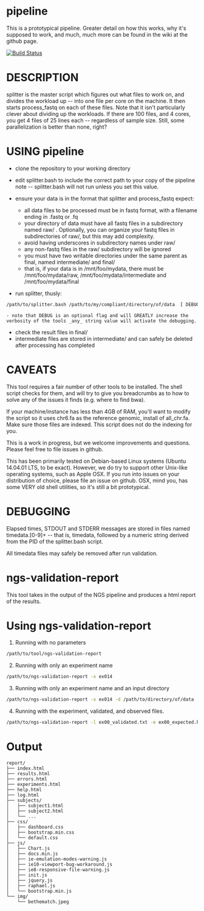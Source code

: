 pipeline
========
This is a prototypical pipeline.  Greater detail on how this works, why it's supposed to work, and much, much more can be found in the wiki at the github page.

[![Build Status](https://travis-ci.org/nmdp-bioinformatics/pipeline.svg?branch=master)](https://travis-ci.org/nmdp-bioinformatics/pipeline)


DESCRIPTION
========
splitter is the master script which figures out what files to work on, and divides the workload up -- into one file per core on the machine.  It then starts process_fastq on each of these files.  Note that it isn't particularly clever about dividing up the workloads.  If there are 100 files, and 4 cores, you get 4 files of 25 lines each -- regardless of sample size.  Still, some parallelization is better than none, right?

USING pipeline
========

 - clone the repository to your working directory
 - edit splitter.bash to include the correct path to your copy of the pipeline
    note -- splitter.bash will not run unless you set this value.
 - ensure your data is in the format that splitter and process_fastq expect:
     - all data files to be processed must be in fastq format, with a filename ending in .fastq or .fq
     - your directory of data must have all fastq files in a subdirectory named raw/ .  Optionally, you can organize your fastq files in subdirectories of raw/, but this may add complexity.
     - avoid having underscores in subdirectory names under raw/
     - any non-fastq files in the raw/ subdirectory will be ignored
     - you must have two writable directories under the same parent as final, named intermediate/ and final/
     - that is, if your data is in /mnt/foo/mydata, there must be /mnt/foo/mydata/raw, /mnt/foo/mydata/intermediate and /mnt/foo/mydata/final

 - run splitter, thusly:
```bash
/path/to/splitter.bash /path/to/my/compliant/directory/of/data  [ DEBUG ]
```
    - note that DEBUG is an optional flag and will GREATLY increase the verbosity of the tools _any_ string value will activate the debugging.

  - check the result files in final/
  - intermediate files are stored in intermediate/ and can safely be deleted after processing has completed

CAVEATS
========
This tool requires a fair number of other tools to be installed.  The shell script checks for them, and will try to give you breadcrumbs as to how to solve any of the issues it finds (e.g. where to find bwa).

If your machine/instance has less than 4GB of RAM, you'll want to modify the script so it uses chr6.fa as the reference genomic, install of all_chr.fa.   Make sure those files are indexed.  This script does not do the indexing for you.

This is a work in progress, but we welcome improvements and questions.  Please feel free to file issues in github.

This has been primarily tested on Debian-based Linux systems (Ubuntu 14.04.01 LTS, to be exact).  However, we do try to support other Unix-like operating systems, such as Apple OSX.  If you run into issues on your distribution of choice, please file an issue on github.  OSX, mind you, has some VERY old shell utilities, so it's still a bit prototypical.

DEBUGGING
========
Elapsed times, STDOUT and STDERR messages are stored in files named timedata.[0-9]+ -- that is, timedata, followed by a numeric string derived from the PID of the splitter.bash script. 

All timedata files may safely be removed after  run validation.


ngs-validation-report
========
This tool takes in the output of the NGS pipeline and produces a html report of the results. 

Using ngs-validation-report
========
1) Running with no parameters
```bash
/path/to/tool/ngs-validation-report
```

2) Running with only an experiment name
```bash
/path/to/ngs-validation-report -x ex014
```

3) Running with only an experiment name and an input directory
```bash
/path/to/ngs-validation-report -x ex014 -d /path/to/directory/of/data
```

4) Running with the experiment, validated, and observed files.
```bash
/path/to/ngs-validation-report -l ex00_validated.txt -e ex00_expected.hml -o ex00_observed.txt
```

Output
========

```
report/
├── index.html
├── results.html
├── errors.html
├── experiments.html
├── help.html
├── log.html
├── subjects/
│   ├── subject1.html
│   ├── subject2.html
│   └── ...
├── css/
│   ├── dashboard.css
│   ├── bootstrap.min.css
│   └── default.css
├── js/
│   ├── Chart.js
│   ├── docs.min.js
│   ├── ie-emulation-modes-warning.js
│   ├── ie10-viewport-bug-workaround.js
│   ├── ie8-responsive-file-warning.js
│   ├── init.js
│   ├── jquery.js
│   ├── raphael.js
│   └── bootstrap.min.js
└── img/
    └── bethematch.jpeg

```